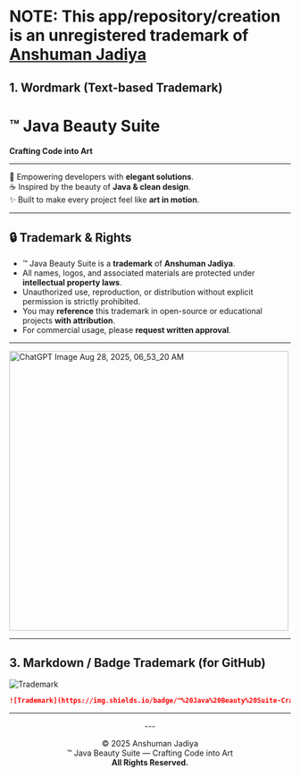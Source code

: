 <div color=red>

# NOTE: This app/repository/creation is an unregistered trademark of [Anshuman Jadiya](https://github.com/anshumanjadiya1102)

</div>

## 1. Wordmark (Text-based Trademark)
# ™ Java Beauty Suite  
**Crafting Code into Art**  

---

🚀 Empowering developers with **elegant solutions**.  
☕ Inspired by the beauty of **Java & clean design**.  
✨ Built to make every project feel like **art in motion**.  

---

## 🔒 Trademark & Rights
- ™ Java Beauty Suite is a **trademark** of **Anshuman Jadiya**.  
- All names, logos, and associated materials are protected under **intellectual property laws**.  
- Unauthorized use, reproduction, or distribution without explicit permission is strictly prohibited.  
- You may **reference** this trademark in open-source or educational projects **with attribution**.  
- For commercial usage, please **request written approval**.  




---

<img width="500" height="500" alt="ChatGPT Image Aug 28, 2025, 06_53_20 AM" src="https://github.com/user-attachments/assets/fea14b3f-4750-496e-bbf0-1fecb41a256e" />


---

## 3. Markdown / Badge Trademark (for GitHub)
![Trademark](https://img.shields.io/badge/™%20Java%20Beauty%20Suite-Crafting%20Code%20into%20Art-blueviolet?style=for-the-badge&logo=java&logoColor=white)

```md
![Trademark](https://img.shields.io/badge/™%20Java%20Beauty%20Suite-Crafting%20Code%20into%20Art-blueviolet?style=for-the-badge&logo=java&logoColor=white)
```

---

<div align=center>
---

© 2025 Anshuman Jadiya  
™ Java Beauty Suite — Crafting Code into Art  
**All Rights Reserved.**
</div>
